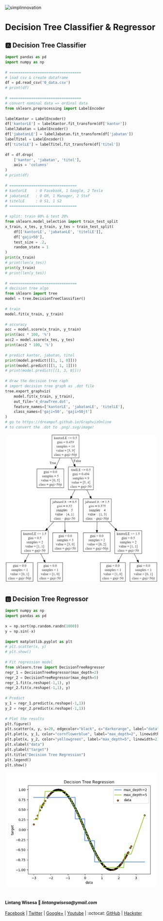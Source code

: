 ![simplinnovation](https://4.bp.blogspot.com/-f7YxPyqHAzY/WJ6VnkvE0SI/AAAAAAAADTQ/0tDQPTrVrtMAFT-q-1-3ktUQT5Il9FGdQCLcB/s350/simpLINnovation1a.png)

# Decision Tree Classifier & Regressor

## 🅰 Decision Tree Classifier

```python
import pandas as pd
import numpy as np

# =================================
# load csv & create dataframe
df = pd.read_csv('0_data.csv')
# print(df)

# =================================
# convert nominal data => ordinal data
from sklearn.preprocessing import LabelEncoder

labelKantor = LabelEncoder()
df['kantorLE'] = labelKantor.fit_transform(df['kantor'])
labelJabatan = LabelEncoder()
df['jabatanLE'] = labelJabatan.fit_transform(df['jabatan'])
labelTitel = LabelEncoder()
df['titelLE'] = labelTitel.fit_transform(df['titel'])

df = df.drop(
    ['kantor', 'jabatan', 'titel'],
    axis = 'columns'    
)
# print(df)

# ===============================
# kantorLE    : 0 Facebook, 1 Google, 2 Tesla
# jabatanLE   : 0 GM, 1 Manager, 2 Staf
# titelLE     : 0 S1, 1 S2
# ===============================

# split: train 80% & test 20%
from sklearn.model_selection import train_test_split
x_train, x_tes, y_train, y_tes = train_test_split(
    df[['kantorLE', 'jabatanLE', 'titelLE']], 
    df['gaji>50'],
    test_size = .2,
    random_state = 1
)
print(x_train)
# print(len(x_tes))
print(y_train)
# print(len(y_tes))

# ===============================
# decision tree algo
from sklearn import tree
model = tree.DecisionTreeClassifier()

# train
model.fit(x_train, y_train)

# accuracy
acc = model.score(x_train, y_train)
print(acc * 100, '%')
acc2 = model.score(x_tes, y_tes)
print(acc2 * 100, '%')

# predict kantor, jabatan, titel
print(model.predict([[1, 1, 0]]))
print(model.predict([[1, 1, 1]]))
# print(model.predict([[1, 3, 0]]))

# draw the decision tree raph
# import decision tree graph as .dot file
tree.export_graphviz(
    model.fit(x_train, y_train), 
    out_file='4_drawTree.dot',
    feature_names=['kantorLE', 'jabatanLE', 'titelLE'],
    class_names=['gaji<50', 'gaji>50jt']
)
# go to https://dreampuf.github.io/GraphvizOnline 
# to convert the .dot to .png/.svg/image!
```

![draw tree](./4_drawTree.png)

#

## 🅱 Decision Tree Regressor

```python
import numpy as np
import pandas as pd

x = np.sort(np.random.randn(1000))
y = np.sin(-x)

import matplotlib.pyplot as plt
# plt.scatter(x, y)
# plt.show()

# Fit regression model
from sklearn.tree import DecisionTreeRegressor
regr_1 = DecisionTreeRegressor(max_depth=2)
regr_2 = DecisionTreeRegressor(max_depth=5)
regr_1.fit(x.reshape(-1,1), y)
regr_2.fit(x.reshape(-1,1), y)

# Predict
y_1 = regr_1.predict(x.reshape(-1,1))
y_2 = regr_2.predict(x.reshape(-1,1))

# Plot the results
plt.figure()
plt.scatter(x, y, s=20, edgecolor="black", c="darkorange", label="data")
plt.plot(x, y_1, color="cornflowerblue", label="max_depth=2", linewidth=2)
plt.plot(x, y_2, color="yellowgreen", label="max_depth=5", linewidth=2)
plt.xlabel("data")
plt.ylabel("target")
plt.title("Decision Tree Regression")
plt.legend()
plt.show()
```

![dectree regressor](./6_decTreeRegressor.png)

#

#### Lintang Wisesa :love_letter: _lintangwisesa@ymail.com_

[Facebook](https://www.facebook.com/lintangbagus) | 
[Twitter](https://twitter.com/Lintang_Wisesa) |
[Google+](https://plus.google.com/u/0/+LintangWisesa1) |
[Youtube](https://www.youtube.com/user/lintangbagus) | 
:octocat: [GitHub](https://github.com/LintangWisesa) |
[Hackster](https://www.hackster.io/lintangwisesa)